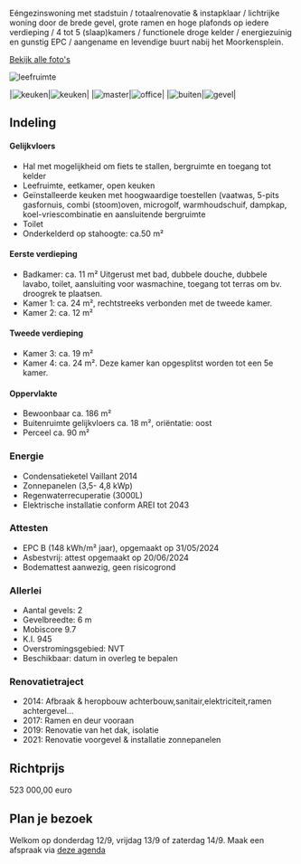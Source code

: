 Eéngezinswoning met stadstuin / totaalrenovatie & instapklaar / lichtrijke woning door de brede gevel, grote ramen en hoge plafonds op iedere verdieping / 4 tot 5 (slaap)kamers / functionele droge kelder / energiezuinig en gunstig EPC / aangename en levendige buurt nabij het Moorkensplein.

[Bekijk alle foto's](https://www.dropbox.com/scl/fo/co99dbymlr7d7x5i4ej13/AJ7bzhUaRNGUsH22oo72RAw?rlkey=geuibp4rgsk3ji6i6etgr51wb&st=4k41lbxb&dl=0)

![leefruimte](photos/0_4_1_Leefruimte_gve.jpg)  

|![keuken](photos/4_3_Keuken.jpg)|![keuken](photos/4_2_Keuken.jpg)|
|![master](photos/7_2_Kamer1.jpg)|![office](photos/9_6_Kamer4.jpg)|
|![buiten](photos/6_2_Buiten_R.jpg)|![gevel](photos/0_0_2_voorgevel.jpg)|

## Indeling 
#### Gelijkvloers 
- Hal met mogelijkheid om fiets te stallen, bergruimte en toegang tot kelder
- Leefruimte, eetkamer, open keuken
- Geïnstalleerde keuken met hoogwaardige toestellen (vaatwas, 5-pits gasfornuis, combi (stoom)oven, microgolf, warmhoudschuif, dampkap, koel-vriescombinatie en aansluitende bergruimte
- Toilet
- Onderkelderd op stahoogte: ca.50 m²

#### Eerste verdieping
- Badkamer: ca. 11 m² Uitgerust met bad, dubbele douche, dubbele lavabo, toilet, aansluiting voor wasmachine, toegang tot terras om bv. droogrek te plaatsen.
- Kamer 1: ca. 24 m², rechtstreeks verbonden met de tweede kamer.
- Kamer 2: ca. 12 m²
 
#### Tweede verdieping 
- Kamer 3: ca. 19 m²
- Kamer 4: ca. 24 m². Deze kamer kan opgesplitst worden tot een 5e kamer.
  
#### Oppervlakte
- Bewoonbaar ca. 186 m²
- Buitenruimte gelijkvloers ca. 18 m², oriëntatie: oost
- Perceel ca. 90 m²

### Energie
- Condensatieketel Vaillant 2014
- Zonnepanelen (3,5- 4,8 kWp)
- Regenwaterrecuperatie (3000L)
- Elektrische installatie conform AREI tot 2043

### Attesten
- EPC B (148 kWh/m² jaar), opgemaakt op 31/05/2024
- Asbestvrij: attest opgemaakt op 20/06/2024
- Bodemattest aanwezig, geen risicogrond

### Allerlei
- Aantal gevels: 2
- Gevelbreedte: 6 m
- Mobiscore 9.7
- K.I. 945
- Overstromingsgebied: NVT
- Beschikbaar: datum in overleg te bepalen

### Renovatietraject
- 2014: Afbraak & heropbouw achterbouw,sanitair,elektriciteit,ramen achtergevel…
- 2017: Ramen en deur vooraan
- 2019: Renovatie van het dak, isolatie
- 2021: Renovatie voorgevel & installatie zonnepanelen

## Richtprijs
523 000,00 euro

## Plan je bezoek
Welkom op donderdag 12/9, vrijdag 13/9 of zaterdag 14/9. Maak een afspraak via [deze agenda](https://calendly.com/annesmits/30min?month=2024-09)




